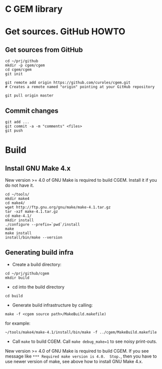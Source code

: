 C GEM library
=============


Get sources. GitHub HOWTO
=========================

Get sources from GitHub
-----------------------

```
cd ~/prj/github
mkdir -p cgem/cgem
cd cgem/cgem
git init
```

```
git remote add origin https://github.com/curoles/cgem.git
# Creates a remote named "origin" pointing at your GitHub repository
```

```
git pull origin master
```

Commit changes
--------------

```
git add ...
git commit -a -m "comments" <files>
git push
```

Build
=====

Install GNU Make 4.x
--------------------
New version >= 4.0 of GNU Make is required to build CGEM.
Install it if you do not have it.
```
cd ~/tools/
mkdir make4
cd make4/
wget http://ftp.gnu.org/gnu/make/make-4.1.tar.gz
tar -xzf make-4.1.tar.gz
cd make-4.1/
mkdir install
./configure --prefix=`pwd`/install
make
make install
install/bin/make --version
```

Generating build infra
----------------------
- Create a build directory:
```
cd ~/prj/github/cgem
mkdir build
```
- cd into the build directory
```
cd build
```
- Generate build infrastructure by calling:
```
make -f <cgem source path>/MakeBuild.makefile)
```
for example:
```
~/tools/make4/make-4.1/install/bin/make -f ../cgem/MakeBuild.makefile
```
- Call `make` to build CGEM.
  Call `make debug_make=1` to see noisy print-outs. 


New version >= 4.0 of GNU Make is required to build CGEM.
If you see message like `*** Required make version is 4.0.  Stop.`,
then you have to use newer version of make, see above how to install GNU Make 4.x.


